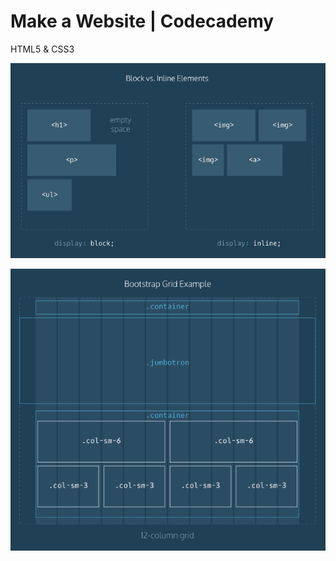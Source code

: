 # Make a Website | Codecademy

HTML5 & CSS3


![Display: Block v.s. inline](./block_vs_inline.png "Block v.s. inline")


![Bootstrap Grid Example](./bootstrap_grid_example.png "Bootstrap Grid Example")